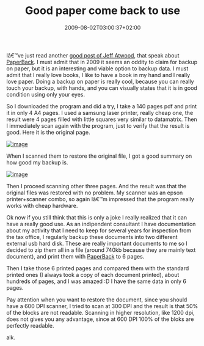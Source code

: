 ﻿---
title: "Good paper come back to use"
description: ""
date: 2009-08-02T03:00:37+02:00
draft: false
tags: [Backup]
categories: [Experiences]
---
Iâ€™ve just read another [good post of Jeff Atwood](http://www.codinghorror.com/blog/archives/001292.html), that speak about [PaperBack](http://ollydbg.de/Paperbak/). I must admit that in 2009 it seems an oddity to claim for backup on paper, but it is an interesting and viable option to backup data. I must admit that I really love books, I like to have a book in my hand and I really love paper. Doing a backup on paper is really cool, because you can really touch your backup, with hands, and you can visually states that it is in good condition using only your eyes.

So I downloaded the program and did a try, I take a 140 pages pdf and print it in only 4 A4 pages. I used a samsung laser printer, really cheap one, the result were 4 pages filled with little squares very similar to datamatrix. Then I immediately scan again with the program, just to verify that the result is good. Here it is the original page.

[![image](http://www.codewrecks.com/blog/wp-content/uploads/2009/08/image-thumb7.png "image")](http://www.codewrecks.com/blog/wp-content/uploads/2009/08/image7.png)

When I scanned them to restore the original file, I got a good summary on how good my backup is.

[![image](http://www.codewrecks.com/blog/wp-content/uploads/2009/08/image-thumb8.png "image")](http://www.codewrecks.com/blog/wp-content/uploads/2009/08/image8.png)

Then I proceed scanning other three pages. And the result was that the original files was restored with no problem. My scanner was an epson printer+scanner combo, so again Iâ€™m impressed that the program really works with cheap hardware.

Ok now if you still think that this is only a joke I really realized that it can have a really good use. As an indipendent consultant I have documentation about my activity that I need to keep for several years for inspection from the tax office, I regularly backup these documents into two different external usb hard disk. These are really important documents to me so I decided to zip them all in a file (around 740kb because they are mainly text document), and print them with [PaperBack](http://ollydbg.de/Paperbak/#2) to 6 pages.

Then I take those 6 printed pages and compared them with the standard printed ones (I always took a copy of each document printed), about hundreds of pages, and I was amazed :D I have the same data in only 6 pages.

Pay attention when you want to restore the document, since you should have a 600 DPI scanner, I tried to scan at 300 DPI and the result is that 50% of the blocks are not readable. Scanning in higher resolution, like 1200 dpi, does not gives you any advantage, since at 600 DPI 100% of the bloks are perfectly readable.

alk.
